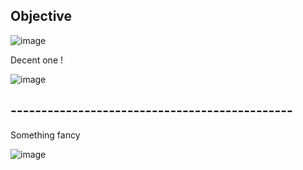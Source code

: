 
## Objective

![image](https://github.com/user-attachments/assets/b45572f7-0b54-4599-a4f4-e00a7ac08295)


Decent one ! 

![image](https://github.com/user-attachments/assets/b9772d42-fe7c-4f0c-8ea3-3e47b9a331eb)

## ----------------------------------------------

Something fancy

![image](https://github.com/user-attachments/assets/2db50340-4767-4b30-bf2c-d4852994ecad)








